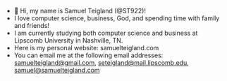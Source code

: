 - 👋 Hi, my name is Samuel Teigland (@ST922)!
- I love computer science, business, God, and spending time with family and friends!
- I am currently studying both computer science and business at Lipscomb University in Nashville, TN.
- Here is my personal website: samuelteigland.com
- You can email me at the following email addresses: samuelteigland@gmail.com,
                                                     seteigland@mail.lipscomb.edu,
                                                     samuel@samuelteigland.com

